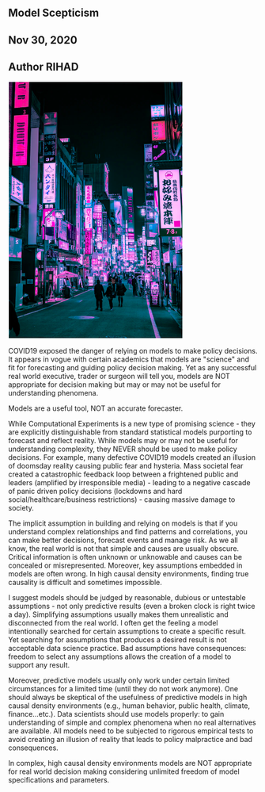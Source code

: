 ## Model Scepticism
## Nov 30, 2020
## Author RIHAD

<img src="./assets/t4.png"/>

COVID19 exposed the danger of relying on models to make policy decisions. It appears in vogue with certain academics that models are "science" and fit for forecasting and guiding policy decision making. Yet as any successful real world executive, trader or surgeon will tell you, models are NOT appropriate for decision making but may or may not be useful for understanding phenomena.

Models are a useful tool, NOT an accurate forecaster.

While Computational Experiments is a new type of promising science - they are explicitly distinguishable from standard statistical models purporting to forecast and reflect reality. While models may or may not be useful for understanding complexity, they NEVER should be used to make policy decisions. For example, many defective COVID19 models created an illusion of doomsday reality causing public fear and hysteria. Mass societal fear created a catastrophic feedback loop between a frightened public and leaders (amplified by irresponsible media) - leading to a negative cascade of panic driven policy decisions (lockdowns and hard social/healthcare/business restrictions) - causing massive damage to society.

The implicit assumption in building and relying on models is that if you understand complex relationships and find patterns and correlations, you can make better decisions, forecast events and manage risk. As we all know, the real world is not that simple and causes are usually obscure. Critical information is often unknown or unknowable and causes can be concealed or misrepresented. Moreover, key assumptions embedded in models are often wrong. In high causal density environments, finding true causality is difficult and sometimes impossible.

I suggest models should be judged by reasonable, dubious or untestable assumptions - not only predictive results (even a broken clock is right twice a day). Simplifying assumptions usually makes them unrealistic and disconnected from the real world. I often get the feeling a model intentionally searched for certain assumptions to create a specific result. Yet searching for assumptions that produces a desired result is not acceptable data science practice. Bad assumptions have consequences: freedom to select any assumptions allows the creation of a model to support any result.

Moreover, predictive models usually only work under certain limited circumstances for a limited time (until they do not work anymore). One should always be skeptical of the usefulness of predictive models in high causal density environments (e.g., human behavior, public health, climate, finance...etc.). Data scientists should use models properly: to gain understanding of simple and complex phenomena when no real alternatives are available. All models need to be subjected to rigorous empirical tests to avoid creating an illusion of reality that leads to policy malpractice and bad consequences.

In complex, high causal density environments models are NOT appropriate for real world decision making considering unlimited freedom of model specifications and parameters.
